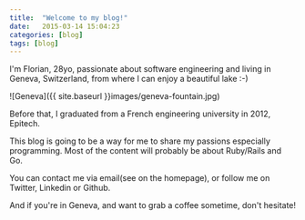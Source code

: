 ```yaml
---
title:  "Welcome to my blog!"
date:   2015-03-14 15:04:23
categories: [blog]
tags: [blog]
---
```


I'm Florian, 28yo, passionate about software engineering and living in Geneva, Switzerland, from where I can enjoy a beautiful lake :-)

![Geneva]({{ site.baseurl }}images/geneva-fountain.jpg)

Before that, I graduated from a French engineering university in 2012, Epitech.

This blog is going to be a way for me to share my passions especially programming. Most of the content will probably be about Ruby/Rails and Go.

You can contact me via email(see on the homepage), or follow me on Twitter, Linkedin or Github.

And if you're in Geneva, and want to grab a coffee sometime, don't hesitate!
